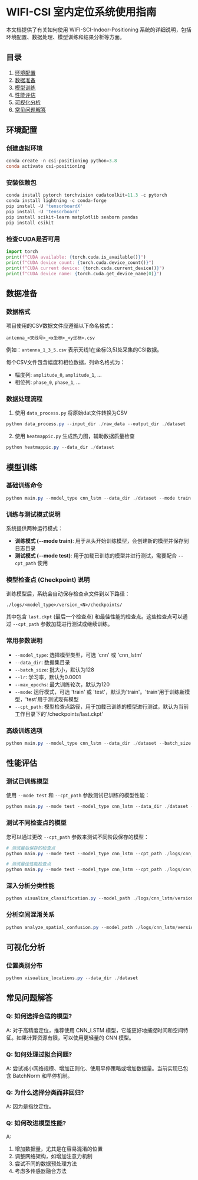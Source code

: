 # WIFI-CSI 室内定位系统使用指南

本文档提供了有关如何使用 WIFI-SCI-Indoor-Positioning 系统的详细说明，包括环境配置、数据处理、模型训练和结果分析等方面。

## 目录
1. [环境配置](#环境配置)
2. [数据准备](#数据准备)
3. [模型训练](#模型训练)
4. [性能评估](#性能评估)
5. [可视化分析](#可视化分析)
6. [常见问题解答](#常见问题解答)

## 环境配置

### 创建虚拟环境
```powershell
conda create -n csi-positioning python=3.8
conda activate csi-positioning
```

### 安装依赖包
```powershell
conda install pytorch torchvision cudatoolkit=11.3 -c pytorch
conda install lightning -c conda-forge
pip install -U 'tensorboardX'
pip install -U 'tensorboard'
pip install scikit-learn matplotlib seaborn pandas
pip install csikit
```

### 检查CUDA是否可用
```python
import torch
print(f"CUDA available: {torch.cuda.is_available()}")
print(f"CUDA device count: {torch.cuda.device_count()}")
print(f"CUDA current device: {torch.cuda.current_device()}")
print(f"CUDA device name: {torch.cuda.get_device_name(0)}")
```

## 数据准备

### 数据格式
项目使用的CSV数据文件应遵循以下命名格式：
```
antenna_<天线号>_<x坐标>_<y坐标>.csv
```

例如：`antenna_1_3_5.csv` 表示天线1在坐标(3,5)处采集的CSI数据。

每个CSV文件包含幅度和相位数据，列命名格式为：
- 幅度列: `amplitude_0`, `amplitude_1`, ...
- 相位列: `phase_0`, `phase_1`, ...

### 数据处理流程
1. 使用 `data_process.py` 将原始dat文件转换为CSV
```powershell
python data_process.py --input_dir ./raw_data --output_dir ./dataset
```

2. 使用 `heatmappic.py` 生成热力图，辅助数据质量检查
```powershell
python heatmappic.py --data_dir ./dataset
```

## 模型训练

### 基础训练命令
```powershell
python main.py --model_type cnn_lstm --data_dir ./dataset --mode train
```

### 训练与测试模式说明
系统提供两种运行模式：
- **训练模式 (--mode train)**: 用于从头开始训练模型，会创建新的模型并保存到日志目录
- **测试模式 (--mode test)**: 用于加载已训练的模型并进行测试，需要配合 `--cpt_path` 使用

### 模型检查点 (Checkpoint) 说明
训练模型后，系统会自动保存检查点文件到以下路径：
```
./logs/<model_type>/version_<N>/checkpoints/
```
其中包含 `last.ckpt` (最后一个检查点) 和最佳性能的检查点。这些检查点可以通过 `--cpt_path` 参数加载进行测试或继续训练。

### 常用参数说明
- `--model_type`: 选择模型类型，可选 'cnn' 或 'cnn_lstm'
- `--data_dir`: 数据集目录
- `--batch_size`: 批大小，默认为128
- `--lr`: 学习率，默认为0.0001
- `--max_epochs`: 最大训练轮次，默认为120
- `--mode`: 运行模式，可选 'train' 或 'test'，默认为'train'。'train'用于训练新模型，'test'用于测试现有模型
- `--cpt_path`: 模型检查点路径，用于加载已训练的模型进行测试，默认为当前工作目录下的'/checkpoints/last.ckpt'

### 高级训练选项
```powershell
python main.py --model_type cnn_lstm --data_dir ./dataset --batch_size 64 --lr 0.0005 --max_epochs 200
```

## 性能评估

### 测试已训练模型
使用 `--mode test` 和 `--cpt_path` 参数测试已训练的模型性能：

```powershell
python main.py --mode test --model_type cnn_lstm --data_dir ./dataset --cpt_path ./logs/cnn_lstm/version_0/checkpoints/last.ckpt
```

### 测试不同检查点的模型
您可以通过更改 `--cpt_path` 参数来测试不同阶段保存的模型：

```powershell
# 测试最后保存的检查点
python main.py --mode test --model_type cnn_lstm --cpt_path ./logs/cnn_lstm/version_0/checkpoints/last.ckpt

# 测试最佳性能检查点
python main.py --mode test --model_type cnn_lstm --cpt_path ./logs/cnn_lstm/version_0/checkpoints/cnn_lstm-best-epoch=45-val_acc=0.987.ckpt
```

### 深入分析分类性能
```powershell
python visualize_classification.py --model_path ./logs/cnn_lstm/version_0/checkpoints/last.ckpt --model_type cnn_lstm --data_dir ./dataset
```

### 分析空间混淆关系
```powershell
python analyze_spatial_confusion.py --model_path ./logs/cnn_lstm/version_0/checkpoints/last.ckpt --model_type cnn_lstm --data_dir ./dataset
```

## 可视化分析

### 位置类别分布
```powershell
python visualize_locations.py --data_dir ./dataset
```


## 常见问题解答

### Q: 如何选择合适的模型?
A: 对于高精度定位，推荐使用 CNN_LSTM 模型，它能更好地捕捉时间和空间特征。如果计算资源有限，可以使用更轻量的 CNN 模型。

### Q: 如何处理过拟合问题?
A: 尝试减小网络规模、增加正则化、使用早停策略或增加数据量。当前实现已包含 BatchNorm 和早停机制。

### Q: 为什么选择分类而非回归?
A: 因为是指纹定位。

### Q: 如何改进模型性能?
A: 
1. 增加数据量，尤其是在容易混淆的位置
2. 调整网络架构，如增加注意力机制
3. 尝试不同的数据预处理方法
4. 考虑多传感器融合方法
